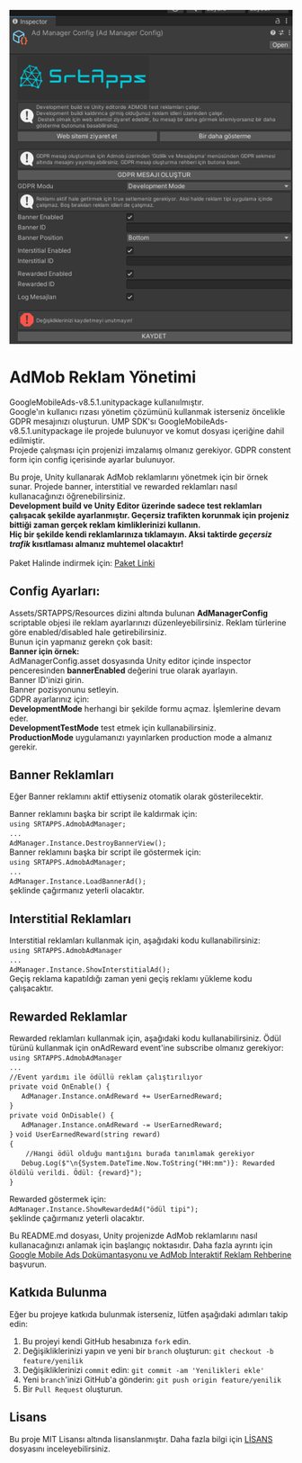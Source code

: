 ![Cover Image](https://raw.githubusercontent.com/ysalihtuncel/AdmobSample/main/Assets/SRTAPPS/Sprites/cover_new.png)

# AdMob Reklam Yönetimi
GoogleMobileAds-v8.5.1.unitypackage kullanıılmıştır.<br>
Google'ın kullanıcı rızası yönetim çözümünü kullanmak isterseniz öncelikle GDPR mesajınızı oluşturun. UMP SDK'sı GoogleMobileAds-v8.5.1.unitypackage ile projede bulunuyor ve komut dosyası içeriğine dahil edilmiştir.<br>
Projede çalışması için projenizi imzalamış olmanız gerekiyor. GDPR constent form için config içerisinde ayarlar bulunuyor.<br>

Bu proje, Unity kullanarak AdMob reklamlarını yönetmek için bir örnek sunar. Projede banner, interstitial ve rewarded reklamları nasıl kullanacağınızı öğrenebilirsiniz.<br>
**Development build ve Unity Editor üzerinde sadece test reklamları çalışacak şekilde ayarlanmıştır. Geçersiz trafikten korunmak için projeniz bittiği zaman gerçek reklam kimliklerinizi kullanın.<br>
Hiç bir şekilde kendi reklamlarınıza tıklamayın. Aksi taktirde _geçersiz trafik_ kısıtlaması almanız muhtemel olacaktır!**<br>
<br>
Paket Halinde indirmek için:
[Paket Linki](https://drive.google.com/file/d/11MObyy09AiQ9SFIMQC_3x9Ib9fEzFKXr/view?usp=sharing)<br>

## Config Ayarları:
Assets/SRTAPPS/Resources dizini altında bulunan **AdManagerConfig** scriptable objesi ile reklam ayarlarınızı düzenleyebilirsiniz. Reklam türlerine göre enabled/disabled hale getirebilirsiniz.<br>
Bunun için yapmanız gerekn çok basit:<br>
  **Banner için örnek:**<br>
  AdManagerConfig.asset dosyasında Unity editor içinde inspector penceresinden **bannerEnabled** değerini true olarak ayarlayın.<br>
  Banner ID'inizi girin.<br>
  Banner pozisyonunu setleyin.<br>
GDPR ayarlarınız için:<br>
  **DevelopmentMode** herhangi bir şekilde formu açmaz. İşlemlerine devam eder.<br>
  **DevelopmentTestMode** test etmek için kullanabilirsiniz.<br>
  **ProductionMode** uygulamanızı yayınlarken production mode a almanız gerekir.<br>

## Banner Reklamları
Eğer Banner reklamını aktif ettiyseniz otomatik olarak gösterilecektir.<br>

Banner reklamını başka bir script ile kaldırmak için:<br>
 `using SRTAPPS.AdmobAdManager;`<br>
   `...`<br>
   `AdManager.Instance.DestroyBannerView();`<br>
Banner reklamını başka bir script ile göstermek için:<br>
   `using SRTAPPS.AdmobAdManager;`<br>
   `...`<br>
   `AdManager.Instance.LoadBannerAd();`<br>
şeklinde çağırmanız yeterli olacaktır.<br>

## Interstitial Reklamları
Interstitial reklamları kullanmak için, aşağıdaki kodu kullanabilirsiniz:<br>
`using SRTAPPS.AdmobAdManager`<br>
`...`<br>
`AdManager.Instance.ShowInterstitialAd();`<br>
Geçiş reklama kapatıldığı zaman yeni geçiş reklamı yükleme kodu çalışacaktır.<br>

## Rewarded Reklamlar
Rewarded reklamları kullanmak için, aşağıdaki kodu kullanabilirsiniz. Ödül türünü kullanmak için onAdReward event'ine subscribe olmanız gerekiyor:<br>
`using SRTAPPS.AdmobAdManager`<br>
`...`<br>
`//Event yardımı ile ödüllü reklam çalıştırılıyor`<br>
`private void OnEnable() {`<br>
 `   AdManager.Instance.onAdReward += UserEarnedReward;`<br>
`}`<br>
`private void OnDisable() {`<br>
`   AdManager.Instance.onAdReward -= UserEarnedReward;`<br>
`}`
`void UserEarnedReward(string reward)`<br>
`{`<br>
`    //Hangi ödül olduğu mantığını burada tanımlamak gerekiyor`<br>
`   Debug.Log($"\n{System.DateTime.Now.ToString("HH:mm")}: Rewarded öldülü verildi. Ödül: {reward}");`<br>
`}`<br>

Rewarded göstermek için:<br>
`AdManager.Instance.ShowRewardedAd("ödül tipi");`<br>
şeklinde çağırmanız yeterli olacaktır.<br>


Bu README.md dosyası, Unity projenizde AdMob reklamlarını nasıl kullanacağınızı anlamak için başlangıç ​​noktasıdır. Daha fazla ayrıntı için [Google Mobile Ads Dokümantasyonu ve AdMob İnteraktif Reklam Rehberine](https://developers.google.com/admob/unity/quick-start) başvurun.

## Katkıda Bulunma

Eğer bu projeye katkıda bulunmak isterseniz, lütfen aşağıdaki adımları takip edin:

1. Bu projeyi kendi GitHub hesabınıza `fork` edin.
2. Değişikliklerinizi yapın ve yeni bir `branch` oluşturun: `git checkout -b feature/yenilik`
3. Değişikliklerinizi `commit` edin: `git commit -am 'Yenilikleri ekle'`
4. Yeni `branch`'inizi GitHub'a gönderin: `git push origin feature/yenilik`
5. Bir `Pull Request` oluşturun.

## Lisans

Bu proje MIT Lisansı altında lisanslanmıştır. Daha fazla bilgi için [LİSANS](LICENSE) dosyasını inceleyebilirsiniz.
